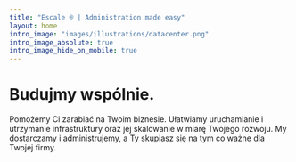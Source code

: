 ```yaml
---
title: "Escale ® | Administration made easy"
layout: home
intro_image: "images/illustrations/datacenter.png"
intro_image_absolute: true
intro_image_hide_on_mobile: true
---
```


# Budujmy wspólnie.

Pomożemy Ci zarabiać na Twoim biznesie. Ułatwiamy uruchamianie i utrzymanie infrastruktury oraz jej skalowanie w miarę Twojego rozwoju. My dostarczamy i administrujemy, a Ty skupiasz się na tym co ważne dla Twojej firmy.
